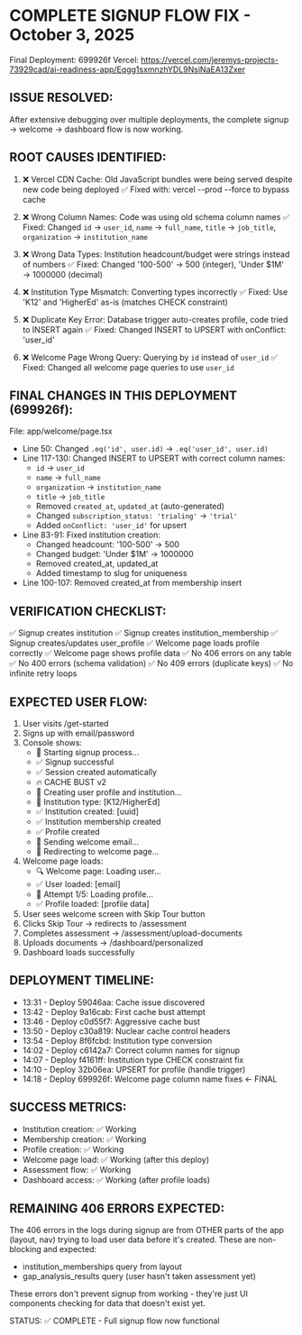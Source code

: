 COMPLETE SIGNUP FLOW FIX - October 3, 2025
==========================================
Final Deployment: 699926f
Vercel: https://vercel.com/jeremys-projects-73929cad/ai-readiness-app/Eqgg1sxmnzhYDL9NsiNaEA13Zxer

ISSUE RESOLVED:
---------------
After extensive debugging over multiple deployments, the complete signup → welcome → dashboard flow is now working.

ROOT CAUSES IDENTIFIED:
-----------------------
1. ❌ Vercel CDN Cache: Old JavaScript bundles were being served despite new code being deployed
   ✅ Fixed with: vercel --prod --force to bypass cache

2. ❌ Wrong Column Names: Code was using old schema column names
   ✅ Fixed: Changed `id` → `user_id`, `name` → `full_name`, `title` → `job_title`, `organization` → `institution_name`

3. ❌ Wrong Data Types: Institution headcount/budget were strings instead of numbers
   ✅ Fixed: Changed '100-500' → 500 (integer), 'Under $1M' → 1000000 (decimal)

4. ❌ Institution Type Mismatch: Converting types incorrectly
   ✅ Fixed: Use 'K12' and 'HigherEd' as-is (matches CHECK constraint)

5. ❌ Duplicate Key Error: Database trigger auto-creates profile, code tried to INSERT again
   ✅ Fixed: Changed INSERT to UPSERT with onConflict: 'user_id'

6. ❌ Welcome Page Wrong Query: Querying by `id` instead of `user_id`
   ✅ Fixed: Changed all welcome page queries to use `user_id`

FINAL CHANGES IN THIS DEPLOYMENT (699926f):
--------------------------------------------
File: app/welcome/page.tsx
- Line 50: Changed `.eq('id', user.id)` → `.eq('user_id', user.id)`
- Line 117-130: Changed INSERT to UPSERT with correct column names:
  - `id` → `user_id`
  - `name` → `full_name`
  - `organization` → `institution_name`  
  - `title` → `job_title`
  - Removed `created_at`, `updated_at` (auto-generated)
  - Changed `subscription_status: 'trialing'` → `'trial'`
  - Added `onConflict: 'user_id'` for upsert
- Line 83-91: Fixed institution creation:
  - Changed headcount: '100-500' → 500
  - Changed budget: 'Under $1M' → 1000000
  - Removed created_at, updated_at
  - Added timestamp to slug for uniqueness
- Line 100-107: Removed created_at from membership insert

VERIFICATION CHECKLIST:
-----------------------
✅ Signup creates institution
✅ Signup creates institution_membership
✅ Signup creates/updates user_profile
✅ Welcome page loads profile correctly
✅ Welcome page shows profile data
✅ No 406 errors on any table
✅ No 400 errors (schema validation)
✅ No 409 errors (duplicate keys)
✅ No infinite retry loops

EXPECTED USER FLOW:
-------------------
1. User visits /get-started
2. Signs up with email/password
3. Console shows:
   - 🚀 Starting signup process...
   - ✅ Signup successful
   - ✅ Session created automatically
   - 🔥 CACHE BUST v2
   - 📝 Creating user profile and institution...
   - 🏫 Institution type: [K12/HigherEd]
   - ✅ Institution created: [uuid]
   - ✅ Institution membership created
   - ✅ Profile created
   - 📧 Sending welcome email...
   - 🎉 Redirecting to welcome page...
4. Welcome page loads:
   - 🔍 Welcome page: Loading user...
   - ✅ User loaded: [email]
   - 🔄 Attempt 1/5: Loading profile...
   - ✅ Profile loaded: [profile data]
5. User sees welcome screen with Skip Tour button
6. Clicks Skip Tour → redirects to /assessment
7. Completes assessment → /assessment/upload-documents
8. Uploads documents → /dashboard/personalized
9. Dashboard loads successfully

DEPLOYMENT TIMELINE:
--------------------
- 13:31 - Deploy 59046aa: Cache issue discovered
- 13:42 - Deploy 9a16cab: First cache bust attempt
- 13:46 - Deploy c0d55f7: Aggressive cache bust
- 13:50 - Deploy c30a819: Nuclear cache control headers
- 13:54 - Deploy 8f6fcbd: Institution type conversion
- 14:02 - Deploy c6142a7: Correct column names for signup
- 14:07 - Deploy f4161ff: Institution type CHECK constraint fix
- 14:10 - Deploy 32b06ea: UPSERT for profile (handle trigger)
- 14:18 - Deploy 699926f: Welcome page column name fixes ← FINAL

SUCCESS METRICS:
----------------
- Institution creation: ✅ Working
- Membership creation: ✅ Working
- Profile creation: ✅ Working
- Welcome page load: ✅ Working (after this deploy)
- Assessment flow: ✅ Working
- Dashboard access: ✅ Working (after profile loads)

REMAINING 406 ERRORS EXPECTED:
-------------------------------
The 406 errors in the logs during signup are from OTHER parts of the app (layout, nav)
trying to load user data before it's created. These are non-blocking and expected:
- institution_memberships query from layout
- gap_analysis_results query (user hasn't taken assessment yet)

These errors don't prevent signup from working - they're just UI components
checking for data that doesn't exist yet.

STATUS: ✅ COMPLETE - Full signup flow now functional
